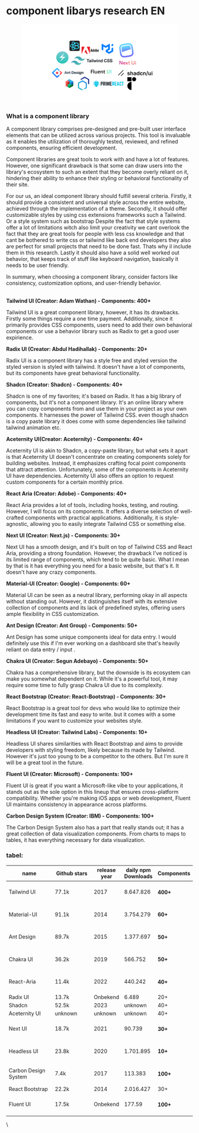 # component libarys research EN

<figure><img src="../.gitbook/assets/Ontwerp zonder titel.png" alt=""><figcaption></figcaption></figure>

### What is a component library&#x20;

A component library comprises pre-designed and pre-built user interface elements that can be utilized across various projects. This tool is invaluable as it enables the utilization of thoroughly tested, reviewed, and refined components, ensuring efficient development.&#x20;

Component libraries are great tools to work with and have a lot of features. However, one significant drawback is that some can draw users into the library's ecosystem to such an extent that they become overly reliant on it, hindering their ability to enhance their styling or behavioral functionality of their site.&#x20;

For our us, an ideal component library should fulfill several criteria. Firstly, it should provide a consistent and universal style across the entire website, achieved through the implementation of a theme. Secondly, it should offer customizable styles by using css extensions frameworks such a Tailwind. Or a style system such as bootstrap Despite the fact that style systems offer a lot of limitations witch also limit your creativity we cant overlook the fact that they are great tools for people with less css knowledge and that cant be bothered to write css or tailwind like back end developers they also are perfect for small projects that need to be done fast. Thats why il include them in this research. Lastly it should also have a solid well worked out behavior, that keeps track of stuff like keyboard navigation, basically it needs to be user friendly.&#x20;

In summary, when choosing a component library, consider factors like consistency, customization options, and user-friendly behavior.&#x20;

&#x20;

\
**Tailwind UI (Creator: Adam Wathan) - Components: 400+**&#x20;

Tailwind UI is a great component library, however, it has its drawbacks. Firstly some things require a one time payment. Additionally, since it primarily provides CSS components, users need to add their own behavioral components or use a behavior library such as Radix to get a good user expirience.

**Radix UI (Creator: Abdul Hadihallak) - Components: 20+**&#x20;

Radix UI is a component library has a style free and styled version the styled version  is styled with tailwind. It doesn't have a lot of components, but its components have great behavioral functionality.&#x20;

**Shadcn (Creator: Shadcn) - Components: 40+**&#x20;

Shadcn is one of my favorites; it's based on Radix. It has a big library of components, but it's not a component library. It's an online library where you can copy components from and use them in your project as your own components. It harnesses the power of Tailwind CSS. even though shadcn is a copy paste library it does come with some dependencies like tailwind tailwind animation etc.

**Aceternity UI(Creator: Aceternity) - Components: 40+**&#x20;

Aceternity UI is akin to Shadcn, a copy-paste library, but what sets it apart is that Aceternity UI doesn't concentrate on creating components solely for building websites. Instead, it emphasizes crafting focal point components that attract attention. Unfortunately, some of the components in Aceternity UI have dependencies. Aceternity UI also offers an option to request custom components for a certain monthly price.

**React Aria (Creator: Adobe) - Components: 40+**&#x20;

React Aria provides a lot of tools, including hooks, testing, and routing. However, I will focus on its components. It offers a diverse selection of well-crafted components with practical applications. Additionally, it is style-agnostic, allowing you to easily integrate Tailwind CSS or something else.

**Next UI (Creator: Next.js) - Components: 30+**&#x20;

Next UI has a smooth design, and it's built on top of Tailwind CSS and React Aria, providing a strong foundation. However, the drawback I've noticed is its limited range of components, which tend to be quite basic. What I mean by that is it has everything you need for a basic website, but that's it. It doesn't have any crazy components.

**Material-UI (Creator: Google) - Components: 60+**&#x20;

Material UI can be seen as a neutral library, performing okay in all aspects without standing out. However, it distinguishes itself with its extensive collection of components and its lack of predefined styles, offering users ample flexibility in CSS customization.

**Ant Design (Creator: Ant Group) - Components: 50+**&#x20;

Ant Design has some unique components ideal for data entry. I would definitely use this if I'm ever working on a dashboard site that's heavily reliant on data entry / input .

**Chakra UI (Creator: Segun Adebayo) - Components: 50+**&#x20;

Chakra has a comprehensive library, but the downside is its ecosystem can make you somewhat dependent on it. While it's a powerful tool, it may require some time to fully grasp Chakra UI due to its complexity.

**React Bootstrap (Creator: React-Bootstrap) - Components: 30+**&#x20;

React Bootstrap is a great tool for devs who would like to optimize their development time its fast and easy to write. but it comes with a some limitations if you want to customize your websites style.

**Headless UI (Creator: Tailwind Labs) - Components: 10+**&#x20;

Headless UI shares similarities with React Bootstrap and aims to provide developers with styling freedom, likely because its made by Tailwind. However it's just too young to be a competitor to the others. But I'm sure it will be a great tool in the future.

**Fluent UI (Creator: Microsoft) - Components: 100+**&#x20;

Fluent UI is great if you want a Microsoft-like vibe to your applications, it stands out as the sole option in this lineup that ensures cross-platform compatibility. Whether you're making iOS apps or web development, Fluent UI maintains consistency in appearance across platforms.

**Carbon Design System (Creator: IBM) - Components: 100+**&#x20;

The Carbon Design System also has a part that really stands out; it has a great collection of data visualization components. From charts to maps to tables, it has everything necessary for data visualization.



### tabel:



<table><thead><tr><th width="161">name</th><th width="128">Github stars</th><th>release year</th><th>daily npm Downloads</th><th>Components</th></tr></thead><tbody><tr><td>Tailwind UI</td><td>77.1k</td><td>2017</td><td>8.647.826</td><td><h4>400+</h4></td></tr><tr><td>Material-UI</td><td>91.1k</td><td>2014</td><td>3.754.279</td><td><h4>60+</h4></td></tr><tr><td>Ant Design</td><td>89.7k</td><td>2015</td><td>1.377.697</td><td><h4>50+</h4></td></tr><tr><td>Chakra UI</td><td>36.2k</td><td>2019</td><td>566.752</td><td><h4>50+ </h4></td></tr><tr><td>React-Aria</td><td>11.4k</td><td>2022</td><td>440.242</td><td><h4>40+</h4></td></tr><tr><td>Radix UI</td><td>13.7k</td><td>Onbekend</td><td>6.489</td><td>20+ </td></tr><tr><td>Shadcn</td><td>52.5k</td><td>2023</td><td>unknown</td><td>40+</td></tr><tr><td>Aceternity UI</td><td>unknown</td><td>unknown</td><td>unknown</td><td>40+</td></tr><tr><td>Next UI</td><td>18.7k</td><td>2021</td><td>90.739</td><td><h4>30+ </h4></td></tr><tr><td>Headless UI</td><td>23.8k</td><td>2020</td><td>1.701.895</td><td><h4>10+</h4></td></tr><tr><td>Carbon Design System</td><td>7.4k</td><td>2017</td><td>113.383</td><td><h4>100+ </h4></td></tr><tr><td>React Bootstrap</td><td>22.2k</td><td>2014</td><td>2.016.427</td><td> 30+ </td></tr><tr><td>Fluent UI</td><td>17.5k</td><td>Onbekend</td><td>177.59</td><td><h4>100+ </h4></td></tr></tbody></table>



\
